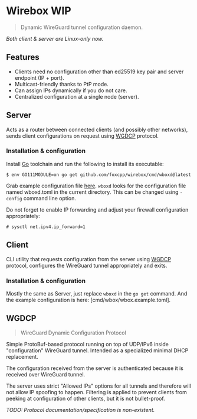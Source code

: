 Wirebox **WIP**
=========
> Dynamic WireGuard tunnel configuration daemon.

_Both client & server are Linux-only now._

## Features

- Clients need no configuration other than ed25519 key pair and server endpoint
  (IP + port).
- Multicast-friendly thanks to PtP mode.
- Can assign IPs dynamically if you do not care.
- Centralized configuration at a single node (server).

## Server

Acts as a router between connected clients (and possibly other networks),
sends client configurations on request using [WGDCP](#WGDCP) protocol.

### Installation & configuration

Install [Go](https://golang.org) toolchain and run the following to install its
executable:
```
$ env GO111MODULE=on go get github.com/foxcpp/wirebox/cmd/wboxd@latest
```
Grab example configuration file [here](cmd/wboxd/wboxd.example.toml).
`wboxd` looks for the configuration file named wboxd.toml in the current
directory. This can be changed using `-config` command line option.

Do not forget to enable IP forwarding and adjust your firewall configuration
appropriately:
```
# sysctl net.ipv4.ip_forward=1
```

## Client

CLI utility that requests configuration from the server using [WGDCP](#WGDCP)
protocol, configures the WireGuard tunnel appropriately and exits.

### Installation & configuration

Mostly the same as Server, just replace `wboxd` in the `go get` command.
And the example configuration is here: [cmd/wbox/wbox.example.toml].

## WGDCP
> WireGuard Dynamic Configuration Protocol

Simple ProtoBuf-based protocol running on top of UDP/IPv6 inside
"configuration" WireGuard tunnel. Intended as a specialized minimal DHCP
replacement.

The configuration received from the server is authenticated because it is
received over WireGuard tunnel.

The server uses strict "Allowed IPs" options for all tunnels and therefore will
not allow IP spoofing to happen. Filtering is applied to prevent clients from
peeking at configuration of other clients, but it is not bullet-proof.

*TODO: Protocol documentation/specification is non-existent.*
